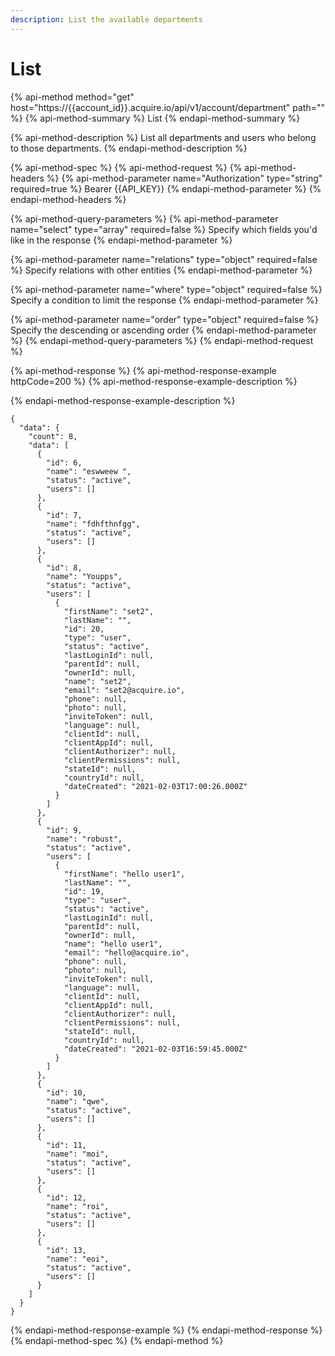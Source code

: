 ```yaml
---
description: List the available departments
---
```


# List

{% api-method method="get" host="https://{{account\_id}}.acquire.io/api/v1/account/department" path="" %}
{% api-method-summary %}
List
{% endapi-method-summary %}

{% api-method-description %}
List all departments and users who belong to those departments.
{% endapi-method-description %}

{% api-method-spec %}
{% api-method-request %}
{% api-method-headers %}
{% api-method-parameter name="Authorization" type="string" required=true %}
Bearer {{API\_KEY}}
{% endapi-method-parameter %}
{% endapi-method-headers %}

{% api-method-query-parameters %}
{% api-method-parameter name="select" type="array" required=false %}
Specify which fields you'd like in the response
{% endapi-method-parameter %}

{% api-method-parameter name="relations" type="object" required=false %}
Specify relations with other entities 
{% endapi-method-parameter %}

{% api-method-parameter name="where" type="object" required=false %}
Specify a condition to limit the response
{% endapi-method-parameter %}

{% api-method-parameter name="order" type="object" required=false %}
Specify the descending or ascending order
{% endapi-method-parameter %}
{% endapi-method-query-parameters %}
{% endapi-method-request %}

{% api-method-response %}
{% api-method-response-example httpCode=200 %}
{% api-method-response-example-description %}

{% endapi-method-response-example-description %}

```
{
  "data": {
    "count": 8,
    "data": [
      {
        "id": 6,
        "name": "eswweew ",
        "status": "active",
        "users": []
      },
      {
        "id": 7,
        "name": "fdhfthnfgg",
        "status": "active",
        "users": []
      },
      {
        "id": 8,
        "name": "Youpps",
        "status": "active",
        "users": [
          {
            "firstName": "set2",
            "lastName": "",
            "id": 20,
            "type": "user",
            "status": "active",
            "lastLoginId": null,
            "parentId": null,
            "ownerId": null,
            "name": "set2",
            "email": "set2@acquire.io",
            "phone": null,
            "photo": null,
            "inviteToken": null,
            "language": null,
            "clientId": null,
            "clientAppId": null,
            "clientAuthorizer": null,
            "clientPermissions": null,
            "stateId": null,
            "countryId": null,
            "dateCreated": "2021-02-03T17:00:26.000Z"
          }
        ]
      },
      {
        "id": 9,
        "name": "robust",
        "status": "active",
        "users": [
          {
            "firstName": "hello user1",
            "lastName": "",
            "id": 19,
            "type": "user",
            "status": "active",
            "lastLoginId": null,
            "parentId": null,
            "ownerId": null,
            "name": "hello user1",
            "email": "hello@acquire.io",
            "phone": null,
            "photo": null,
            "inviteToken": null,
            "language": null,
            "clientId": null,
            "clientAppId": null,
            "clientAuthorizer": null,
            "clientPermissions": null,
            "stateId": null,
            "countryId": null,
            "dateCreated": "2021-02-03T16:59:45.000Z"
          }
        ]
      },
      {
        "id": 10,
        "name": "qwe",
        "status": "active",
        "users": []
      },
      {
        "id": 11,
        "name": "moi",
        "status": "active",
        "users": []
      },
      {
        "id": 12,
        "name": "roi",
        "status": "active",
        "users": []
      },
      {
        "id": 13,
        "name": "eoi",
        "status": "active",
        "users": []
      }
    ]
  }
}
```
{% endapi-method-response-example %}
{% endapi-method-response %}
{% endapi-method-spec %}
{% endapi-method %}

